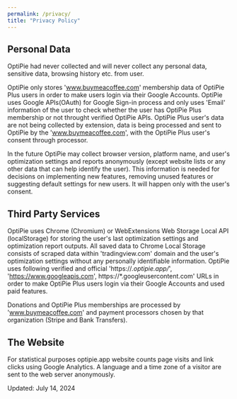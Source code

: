 ```yaml
---
permalink: /privacy/
title: "Privacy Policy"
---
```


## Personal Data
OptiPie had never collected and will never collect any personal data, sensitive data, browsing history etc. from user.

OptiPie only stores 'www.buymeacoffee.com' membership data of OptiPie Plus users in order to make users login via their Google Accounts.
OptiPie uses Google APIs(OAuth) for Google Sign-in process and only uses 'Email' information of the user to check
whether the user has OptiPie Plus membership or not throught verified OptiPie APIs.
OptiPie Plus user's data are not being collected by extension, data is being processed and sent to OptiPie by the 'www.buymeacoffee.com', with the OptiPie Plus user's consent through processor.

In the future OptiPie may collect browser version, platform name, and user's optimization settings and reports anonymously (except website lists or any other data that can help identify the user). This information is needed for decisions on implementing new features, removing unused features or suggesting default settings for new users. It will happen only with the user's consent.

## Third Party Services
OptiPie uses Chrome (Chromium) or WebExtensions Web Storage Local API (localStorage) for storing the user's last optimization settings and optimization report outputs. All saved data to Chrome Local Storage consists of scraped data within 'tradingview.com' domain and the user's optimization settings without any personally identifiable information. 
OptiPie uses following verified and official 'https://*.optipie.app/*', 'https://www.googleapis.com', https://*.googleusercontent.com' URLs in order to make OptiPie Plus users login via their Google Accounts and used paid features.

Donations and OptiPie Plus memberships are processed by 'www.buymeacoffee.com' and payment processors chosen by that organization (Stripe and Bank Transfers).

## The Website
For statistical purposes optipie.app website counts page visits and link clicks using Google Analytics. A language and a time zone of a visitor are sent to the web server anonymously.

Updated: July 14, 2024